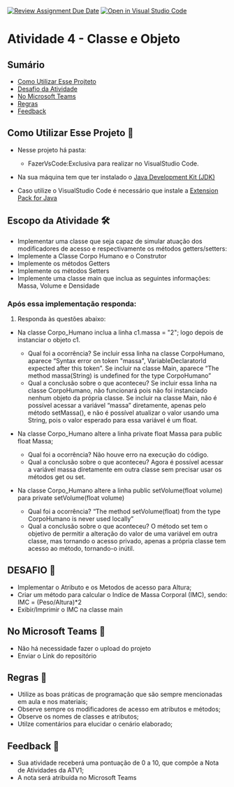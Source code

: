 [![Review Assignment Due Date](https://classroom.github.com/assets/deadline-readme-button-22041afd0340ce965d47ae6ef1cefeee28c7c493a6346c4f15d667ab976d596c.svg)](https://classroom.github.com/a/RPHb6JFs)
[![Open in Visual Studio Code](https://classroom.github.com/assets/open-in-vscode-2e0aaae1b6195c2367325f4f02e2d04e9abb55f0b24a779b69b11b9e10269abc.svg)](https://classroom.github.com/online_ide?assignment_repo_id=20969749&assignment_repo_type=AssignmentRepo)
# Atividade 4 - Classe e Objeto



## Sumário 
- [Como Utilizar Esse Projteto](#como-utilizar-esse-projeto-)
- [Desafio da Atividade](#desafio-da-atividade-)
- [No Microsoft Teams](#no-microsoft-teams--)
- [Regras](#regras-)
- [Feedback](#feedback-)

## Como Utilizar Esse Projeto 📁

- Nesse projeto há  pasta:
    - FazerVsCode:Exclusiva para realizar no VisualStudio Code. 

- Na sua máquina tem que ter instalado o <a href="https://www.oracle.com/br/java/technologies/downloads/" target="_blank">Java Development Kit (JDK) </a> 
- Caso utilize o VisualStudio Code é necessário que instale a <a href="https://marketplace.visualstudio.com/items?itemName=vscjava.vscode-java-pack" target="_blank">Extension Pack for Java</a>


## Escopo da Atividade 🛠️

- Implementar uma classe que seja capaz de simular atuação dos modificadores de acesso e respectivamente os métodos getters/setters: 
- Implemente a Classe Corpo Humano e o Construtor  
- Implemente os métodos Getters
- Implemente os métodos Setters
- Implemente uma classe main que inclua as seguintes informações: Massa, Volume e Densidade



### Após essa implementação responda:

1. Responda às questões abaixo:
- Na classe Corpo_Humano inclua a linha c1.massa = "2"; logo depois de instanciar o objeto c1.
    - Qual foi a ocorrência?
    Se incluir essa linha na classe CorpoHumano, aparece “Syntax error on token "massa", VariableDeclaratorId expected after this token”. Se incluir na classe Main, aparece “The method massa(String) is undefined for the type CorpoHumano”
    - Qual a conclusão sobre o que aconteceu?
    Se incluir essa linha na classe CorpoHumano, não funcionará pois não foi instanciado nenhum objeto da própria classe. Se incluir na classe Main, não é possível acessar a variável “massa” diretamente, apenas pelo método setMassa(), e não é possível atualizar o valor usando uma String, pois o valor esperado para essa variável é um float.

- Na classe Corpo_Humano altere a linha private float Massa para public float Massa;
    - Qual foi a ocorrência?
    Não houve erro na execução do código.
    - Qual a conclusão sobre o que aconteceu?
    Agora é possível acessar a variável massa diretamente em outra classe sem precisar usar os métodos get ou set. 
- Na classe Corpo_Humano altere a linha public setVolume(float volume) para private setVolume(float volume)
    - Qual foi a ocorrência?
    “The method setVolume(float) from the type CorpoHumano is never used locally”
    - Qual a conclusão sobre o que aconteceu?
    O método set tem o objetivo de permitir a alteração do valor de uma variável em outra classe, mas tornando o acesso privado, apenas a própria classe tem acesso ao método, tornando-o inútil.


## DESAFIO 🚀

- Implementar o Atributo e os Metodos de acesso para Altura;
- Criar um método para calcular o Indíce de Massa Corporal (IMC), sendo: IMC = (Peso/Altura)*2
- Exibir/Imprimir o IMC na classe main


## No Microsoft Teams  👥

- Não há necessidade fazer o upload do projeto 
- Enviar o Link do repositório

## Regras 📄

- Utilize as boas práticas de programação que são sempre mencionadas em aula e nos materiais; 
- Observe sempre os modificadores de acesso em atributos e métodos;
- Observe os nomes de classes e atributos;
- Utilze comentários para elucidar o cenário elaborado;

## Feedback 📨
-  Sua atividade receberá uma pontuação de 0 a 10, que compõe a Nota de Atividades da ATV1;
-  A nota será atribuída no Microsoft Teams
